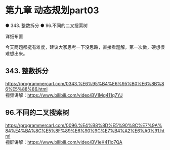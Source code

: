 # 第九章 动态规划part03

● 343. 整数拆分 
● 96.不同的二叉搜索树 

 详细布置 

今天两题都挺有难度，建议大家思考一下没思路，直接看题解，第一次做，硬想很难想出来。
## 343. 整数拆分 

https://programmercarl.com/0343.%E6%95%B4%E6%95%B0%E6%8B%86%E5%88%86.html   
视频讲解：https://www.bilibili.com/video/BV1Mg411q7YJ
## 96.不同的二叉搜索树 

https://programmercarl.com/0096.%E4%B8%8D%E5%90%8C%E7%9A%84%E4%BA%8C%E5%8F%89%E6%90%9C%E7%B4%A2%E6%A0%91.html   
视屏讲解：https://www.bilibili.com/video/BV1eK411o7QA 
